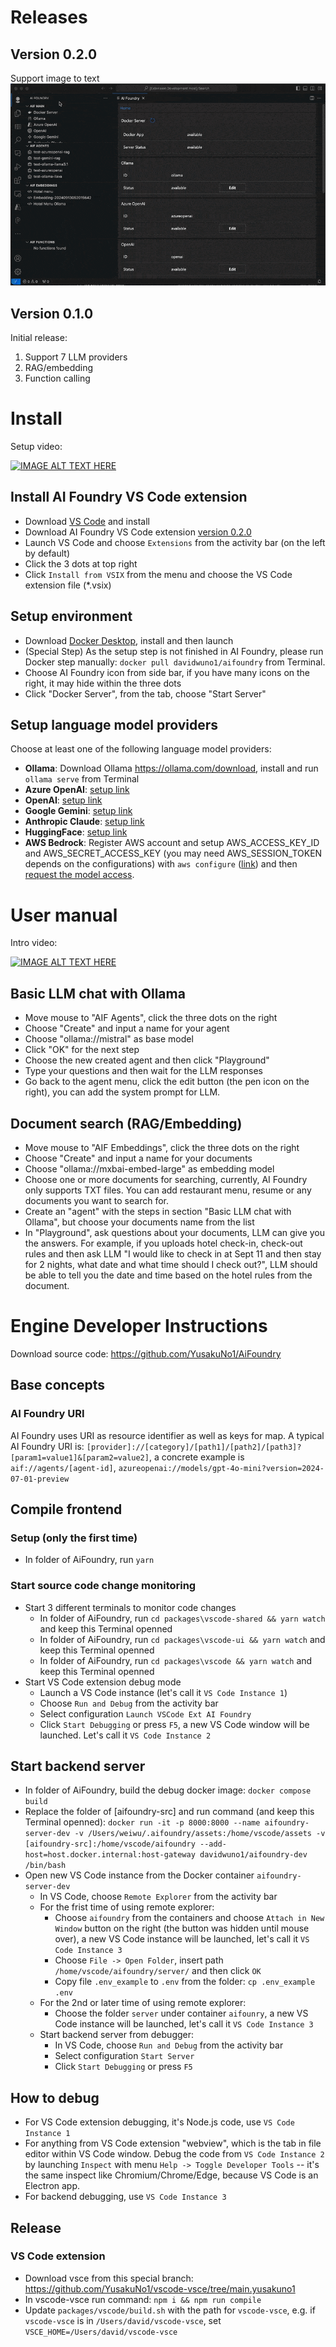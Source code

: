# Releases
## Version 0.2.0
Support image to text
![Image to text](media/intro_image_to_text.gif)

## Version 0.1.0
Initial release:
1. Support 7 LLM providers
2. RAG/embedding
3. Function calling


# Install

Setup video:

[![IMAGE ALT TEXT HERE](https://img.youtube.com/vi/J0kkLQt_ZIU/0.jpg)](https://www.youtube.com/watch?v=J0kkLQt_ZIU)

## Install AI Foundry VS Code extension
* Download [VS Code](https://code.visualstudio.com/download) and install
* Download AI Foundry VS Code extension [version 0.2.0](https://drive.google.com/file/d/1SeksmC-PxCH1j2EFn_4lxkdY3hnbXO-c/view?usp=sharing)
* Launch VS Code and choose `Extensions` from the activity bar (on the left by default)
* Click the 3 dots at top right
* Click `Install from VSIX` from the menu and choose the VS Code extension file (*.vsix)

## Setup environment
* Download [Docker Desktop](https://www.docker.com/products/docker-desktop/), install and then launch
* (Special Step) As the setup step is not finished in AI Foundry, please run Docker step manually: `docker pull davidwuno1/aifoundry` from Terminal.
* Choose AI Foundry icon from side bar, if you have many icons on the right, it may hide within the three dots
* Click "Docker Server", from the tab, choose "Start Server"

## Setup language model providers
Choose at least one of the following language model providers: 
* **Ollama**: Download Ollama https://ollama.com/download, install and run `ollama serve` from Terminal
* **Azure OpenAI**: [setup link](https://learn.microsoft.com/en-us/azure/api-management/api-management-authenticate-authorize-azure-openai)
* **OpenAI**: [setup link](https://platform.openai.com/api-keys)
* **Google Gemini**: [setup link](https://ai.google.dev/)
* **Anthropic Claude**: [setup link](https://console.anthropic.com/settings/keys)
* **HuggingFace**: [setup link](https://huggingface.co/docs/hub/security-tokens)
* **AWS Bedrock**: Register AWS account and setup AWS_ACCESS_KEY_ID and AWS_SECRET_ACCESS_KEY (you may need AWS_SESSION_TOKEN depends on the configurations) with `aws configure` ([link](https://docs.aws.amazon.com/cli/v1/userguide/cli-configure-files.html)) and then [request the model access](https://docs.aws.amazon.com/cli/v1/userguide/cli-configure-files.html).

# User manual
Intro video:

[![IMAGE ALT TEXT HERE](https://img.youtube.com/vi/o6hagtI56-A/0.jpg)](https://www.youtube.com/watch?v=o6hagtI56-A)

## Basic LLM chat with Ollama
* Move mouse to "AIF Agents", click the three dots on the right
* Choose "Create" and input a name for your agent
* Choose "ollama://mistral" as base model
* Click "OK" for the next step
* Choose the new created agent and then click "Playground"
* Type your questions and then wait for the LLM responses
* Go back to the agent menu, click the edit button (the pen icon on the right), you can add the system prompt for LLM.
## Document search (RAG/Embedding)
* Move mouse to "AIF Embeddings", click the three dots on the right
* Choose "Create" and input a name for your documents
* Choose "ollama://mxbai-embed-large" as embedding model
* Choose one or more documents for searching, currently, AI Foundry only supports TXT files. You can add restaurant menu, resume or any documents you want to search for.
* Create an "agent" with the steps in section "Basic LLM chat with Ollama", but choose your documents name from the list
* In "Playground", ask questions about your documents, LLM can give you the answers. For example, if you uploads hotel check-in, check-out rules and then ask LLM "I would like to check in at Sept 11 and then stay for 2 nights, what date and what time should I check out?", LLM should be able to tell you the date and time based on the hotel rules from the document.

# Engine Developer Instructions
Download source code: https://github.com/YusakuNo1/AiFoundry

## Base concepts
### AI Foundry URI
AI Foundry uses URI as resource identifier as well as keys for map. A typical AI Foundry URI is: `[provider]://[category]/[path1]/[path2]/[path3]?[param1=value1]&[param2=value2]`, a concrete example is `aif://agents/[agent-id]`, `azureopenai://models/gpt-4o-mini?version=2024-07-01-preview`

## Compile frontend
### Setup (only the first time)
* In folder of AiFoundry, run `yarn`
### Start source code change monitoring
* Start 3 different terminals to monitor code changes
  * In folder of AiFoundry, run `cd packages\vscode-shared && yarn watch` and keep this Terminal openned
  * In folder of AiFoundry, run `cd packages\vscode-ui && yarn watch` and keep this Terminal openned
  * In folder of AiFoundry, run `cd packages\vscode && yarn watch` and keep this Terminal openned
* Start VS Code extension debug mode
  * Launch a VS Code instance (let's call it `VS Code Instance 1`)
  * Choose `Run and Debug` from the activity bar
  * Select configuration `Launch VSCode Ext AI Foundry`
  * Click `Start Debugging` or press `F5`, a new VS Code window will be launched. Let's call it `VS Code Instance 2`

## Start backend server
* In folder of AiFoundry, build the debug docker image: `docker compose build`
* Replace the folder of [aifoundry-src] and run command (and keep this Terminal openned): `docker run -it -p 8000:8000 --name aifoundry-server-dev -v /Users/weiwu/.aifoundry/assets:/home/vscode/assets -v [aifoundry-src]:/home/vscode/aifoundry --add-host=host.docker.internal:host-gateway davidwuno1/aifoundry-dev /bin/bash`
* Open new VS Code instance from the Docker container `aifoundry-server-dev`
  * In VS Code, choose `Remote Explorer` from the activity bar
  * For the frist time of using remote explorer:
    * Choose `aifoundry` from the containers and choose `Attach in New Window` button on the right (the button was hidden until mouse over), a new VS Code instance will be launched, let's call it `VS Code Instance 3`
    * Choose `File -> Open Folder`, insert path `/home/vscode/aifoundry/server/` and then click `OK`
    * Copy file `.env_example` to `.env` from the folder: `cp .env_example .env`
  * For the 2nd or later time of using remote explorer:
    * Choose the folder `server` under container `aifounry`, a new VS Code instance will be launched, let's call it `VS Code Instance 3`
  * Start backend server from debugger:
    * In VS Code, choose `Run and Debug` from the activity bar
    * Select configuration `Start Server`
    * Click `Start Debugging` or press `F5`

## How to debug
* For VS Code extension debugging, it's Node.js code, use `VS Code Instance 1`
* For anything from VS Code extension "webview", which is the tab in file editor within VS Code window. Debug the code from `VS Code Instance 2` by launching `Inspect` with menu `Help -> Toggle Developer Tools` -- it's the same inspect like Chromium/Chrome/Edge, because VS Code is an Electron app.
* For backend debugging, use `VS Code Instance 3`

## Release
### VS Code extension
* Download vsce from this special branch: https://github.com/YusakuNo1/vscode-vsce/tree/main.yusakuno1
* In vscode-vsce run command: `npm i && npm run compile`
* Update `packages/vscode/build.sh` with the path for `vscode-vsce`, e.g. if `vscode-vsce` is in `/Users/david/vscode-vsce`, set `VSCE_HOME=/Users/david/vscode-vsce`
 
